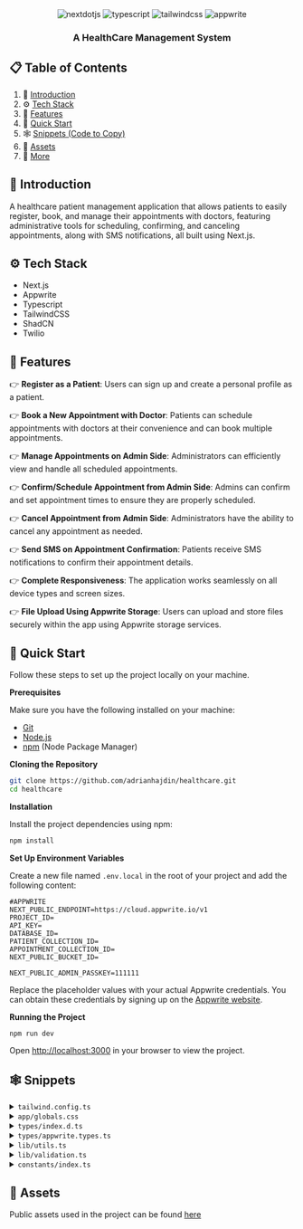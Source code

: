 <div align="center">

  <div>
    <img src="https://img.shields.io/badge/-Next_JS-black?style=for-the-badge&logoColor=white&logo=nextdotjs&color=000000" alt="nextdotjs" />
    <img src="https://img.shields.io/badge/-TypeScript-black?style=for-the-badge&logoColor=white&logo=typescript&color=3178C6" alt="typescript" />
    <img src="https://img.shields.io/badge/-Tailwind_CSS-black?style=for-the-badge&logoColor=white&logo=tailwindcss&color=06B6D4" alt="tailwindcss" />
    <img src="https://img.shields.io/badge/-Appwrite-black?style=for-the-badge&logoColor=white&logo=appwrite&color=FD366E" alt="appwrite" />
  </div>
  <h3 align="center">A HealthCare Management System</h3>
</div>

## 📋 <a name="table">Table of Contents</a>

1. 🤖 [Introduction](#introduction)
2. ⚙️ [Tech Stack](#tech-stack)
3. 🔋 [Features](#features)
4. 🤸 [Quick Start](#quick-start)
5. 🕸️ [Snippets (Code to Copy)](#snippets)
6. 🔗 [Assets](#links)
7. 🚀 [More](#more)

## <a name="introduction">🤖 Introduction</a>

A healthcare patient management application that allows patients to easily register, book, and manage their appointments with doctors, featuring administrative tools for scheduling, confirming, and canceling appointments, along with SMS notifications, all built using Next.js.

## <a name="tech-stack">⚙️ Tech Stack</a>

- Next.js
- Appwrite
- Typescript
- TailwindCSS
- ShadCN
- Twilio

## <a name="features">🔋 Features</a>

👉 **Register as a Patient**: Users can sign up and create a personal profile as a patient.

👉 **Book a New Appointment with Doctor**: Patients can schedule appointments with doctors at their convenience and can book multiple appointments.

👉 **Manage Appointments on Admin Side**: Administrators can efficiently view and handle all scheduled appointments.

👉 **Confirm/Schedule Appointment from Admin Side**: Admins can confirm and set appointment times to ensure they are properly scheduled.

👉 **Cancel Appointment from Admin Side**: Administrators have the ability to cancel any appointment as needed.

👉 **Send SMS on Appointment Confirmation**: Patients receive SMS notifications to confirm their appointment details.

👉 **Complete Responsiveness**: The application works seamlessly on all device types and screen sizes.

👉 **File Upload Using Appwrite Storage**: Users can upload and store files securely within the app using Appwrite storage services.

## <a name="quick-start">🤸 Quick Start</a>

Follow these steps to set up the project locally on your machine.

**Prerequisites**

Make sure you have the following installed on your machine:

- [Git](https://git-scm.com/)
- [Node.js](https://nodejs.org/en)
- [npm](https://www.npmjs.com/) (Node Package Manager)

**Cloning the Repository**

```bash
git clone https://github.com/adrianhajdin/healthcare.git
cd healthcare
```

**Installation**

Install the project dependencies using npm:

```bash
npm install
```

**Set Up Environment Variables**

Create a new file named `.env.local` in the root of your project and add the following content:

```env
#APPWRITE
NEXT_PUBLIC_ENDPOINT=https://cloud.appwrite.io/v1
PROJECT_ID=
API_KEY=
DATABASE_ID=
PATIENT_COLLECTION_ID=
APPOINTMENT_COLLECTION_ID=
NEXT_PUBLIC_BUCKET_ID=

NEXT_PUBLIC_ADMIN_PASSKEY=111111
```

Replace the placeholder values with your actual Appwrite credentials. You can obtain these credentials by signing up on the [Appwrite website](https://appwrite.io/).

**Running the Project**

```bash
npm run dev
```

Open [http://localhost:3000](http://localhost:3000) in your browser to view the project.

## <a name="snippets">🕸️ Snippets</a>

<details>
<summary><code>tailwind.config.ts</code></summary>

```typescript
import type { Config } from "tailwindcss";

const { fontFamily } = require("tailwindcss/defaultTheme");

const config = {
  darkMode: ["class"],
  content: [
    "./pages/**/*.{ts,tsx}",
    "./components/**/*.{ts,tsx}",
    "./app/**/*.{ts,tsx}",
    "./src/**/*.{ts,tsx}",
  ],
  prefix: "",
  theme: {
    container: {
      center: true,
      padding: "2rem",
      screens: {
        "2xl": "1400px",
      },
    },
    extend: {
      colors: {
        green: {
          500: "#24AE7C",
          600: "#0D2A1F",
        },
        blue: {
          500: "#79B5EC",
          600: "#152432",
        },
        red: {
          500: "#F37877",
          600: "#3E1716",
          700: "#F24E43",
        },
        light: {
          200: "#E8E9E9",
        },
        dark: {
          200: "#0D0F10",
          300: "#131619",
          400: "#1A1D21",
          500: "#363A3D",
          600: "#76828D",
          700: "#ABB8C4",
        },
      },
      fontFamily: {
        sans: ["var(--font-sans)", ...fontFamily.sans],
      },
      backgroundImage: {
        appointments: "url('/assets/images/appointments-bg.png')",
        pending: "url('/assets/images/pending-bg.png')",
        cancelled: "url('/assets/images/cancelled-bg.png')",
      },
      keyframes: {
        "accordion-down": {
          from: { height: "0" },
          to: { height: "var(--radix-accordion-content-height)" },
        },
        "accordion-up": {
          from: { height: "var(--radix-accordion-content-height)" },
          to: { height: "0" },
        },
        "caret-blink": {
          "0%,70%,100%": { opacity: "1" },
          "20%,50%": { opacity: "0" },
        },
      },
      animation: {
        "accordion-down": "accordion-down 0.2s ease-out",
        "accordion-up": "accordion-up 0.2s ease-out",
        "caret-blink": "caret-blink 1.25s ease-out infinite",
      },
    },
  },
  plugins: [require("tailwindcss-animate")],
} satisfies Config;

export default config;
```

</details>

<details>
<summary><code>app/globals.css</code></summary>

```css
@tailwind base;
@tailwind components;
@tailwind utilities;

/* ========================================== TAILWIND STYLES */
@layer base {
  /* Remove scrollbar */
  .remove-scrollbar::-webkit-scrollbar {
    width: 0px;
    height: 0px;
    border-radius: 0px;
  }

  .remove-scrollbar::-webkit-scrollbar-track {
    background: transparent;
  }

  .remove-scrollbar::-webkit-scrollbar-thumb {
    background: transparent;
    border-radius: 0px;
  }

  .remove-scrollbar::-webkit-scrollbar-thumb:hover {
    /* background: #1e2238; */
    background: transparent;
  }
}

@layer utilities {
  /* ===== UTILITIES */
  .sidebar {
    @apply remove-scrollbar w-full max-w-72 flex-col overflow-auto bg-black-800 px-7 py-10;
  }

  .left-sidebar {
    @apply hidden lg:flex;
  }

  .right-sidebar {
    @apply hidden xl:flex;
  }

  .clip-text {
    @apply bg-clip-text text-transparent;
  }

  .bg-image {
    @apply bg-black-900 bg-light-rays bg-cover bg-no-repeat;
  }

  .header {
    @apply text-32-bold md:text-36-bold;
  }

  .sub-header {
    @apply text-18-bold md:text-24-bold;
  }

  .container {
    @apply relative flex-1 overflow-y-auto px-[5%];
  }

  .sub-container {
    @apply mx-auto flex size-full flex-col py-10;
  }

  .side-img {
    @apply hidden h-full object-cover md:block;
  }

  .copyright {
    @apply text-14-regular justify-items-end text-center text-dark-600 xl:text-left;
  }

  /* ==== SUCCESS */
  .success-img {
    @apply m-auto flex flex-1 flex-col items-center justify-between gap-10 py-10;
  }

  .request-details {
    @apply flex w-full flex-col items-center gap-8 border-y-2 border-dark-400 py-8 md:w-fit md:flex-row;
  }

  /* ===== ADMIN */
  .admin-header {
    @apply sticky top-3 z-20 mx-3 flex items-center justify-between rounded-2xl bg-dark-200 px-[5%] py-5 shadow-lg xl:px-12;
  }

  .admin-main {
    @apply flex flex-col items-center space-y-6 px-[5%] pb-12 xl:space-y-12 xl:px-12;
  }

  .admin-stat {
    @apply flex w-full flex-col justify-between gap-5 sm:flex-row xl:gap-10;
  }

  /* ==== FORM */
  .radio-group {
    @apply flex h-full flex-1 items-center gap-2 rounded-md border border-dashed border-dark-500 bg-dark-400 p-3;
  }

  .checkbox-label {
    @apply cursor-pointer text-sm font-medium text-dark-700 peer-disabled:cursor-not-allowed peer-disabled:opacity-70 md:leading-none;
  }

  /* ==== File Upload */
  .file-upload {
    @apply text-12-regular flex cursor-pointer  flex-col items-center justify-center gap-3 rounded-md border border-dashed border-dark-500 bg-dark-400 p-5;
  }

  .file-upload_label {
    @apply flex flex-col justify-center gap-2 text-center text-dark-600;
  }

  /* ==== Stat Card */
  .stat-card {
    @apply flex flex-1 flex-col gap-6 rounded-2xl bg-cover p-6 shadow-lg;
  }

  /* ==== Status Badge */
  .status-badge {
    @apply flex w-fit items-center gap-2 rounded-full px-4 py-2;
  }

  /* Data Table */
  .data-table {
    @apply z-10 w-full overflow-hidden rounded-lg border border-dark-400 shadow-lg;
  }

  .table-actions {
    @apply flex w-full items-center justify-between space-x-2 p-4;
  }

  /* ===== ALIGNMENTS */
  .flex-center {
    @apply flex items-center justify-center;
  }

  .flex-between {
    @apply flex items-center justify-between;
  }

  /* ===== TYPOGRAPHY */
  .text-36-bold {
    @apply text-[36px] leading-[40px] font-bold;
  }

  .text-24-bold {
    @apply text-[24px] leading-[28px] font-bold;
  }

  .text-32-bold {
    @apply text-[32px] leading-[36px] font-bold;
  }

  .text-18-bold {
    @apply text-[18px] leading-[24px] font-bold;
  }

  .text-16-semibold {
    @apply text-[16px] leading-[20px] font-semibold;
  }

  .text-16-regular {
    @apply text-[16px] leading-[20px] font-normal;
  }

  .text-14-medium {
    @apply text-[14px] leading-[18px] font-medium;
  }

  .text-14-regular {
    @apply text-[14px] leading-[18px] font-normal;
  }

  .text-12-regular {
    @apply text-[12px] leading-[16px] font-normal;
  }

  .text-12-semibold {
    @apply text-[12px] leading-[16px] font-semibold;
  }

  /* =====  SHADCN OVERRIDES */
  .shad-primary-btn {
    @apply bg-green-500 text-white !important;
  }

  .shad-danger-btn {
    @apply bg-red-700 text-white !important;
  }

  .shad-gray-btn {
    @apply border border-dark-500 cursor-pointer bg-dark-400 text-white !important;
  }

  .shad-input-label {
    @apply text-14-medium text-dark-700 !important;
  }

  .shad-input {
    @apply bg-dark-400 placeholder:text-dark-600 border-dark-500 h-11 focus-visible:ring-0 focus-visible:ring-offset-0 !important;
  }

  .shad-input-icon {
    @apply bg-dark-400 placeholder:text-dark-600 border-dark-500 h-11 focus-visible:ring-0 focus-visible:ring-offset-0 !important;
  }

  .shad-textArea {
    @apply bg-dark-400 placeholder:text-dark-600 border-dark-500 focus-visible:ring-0 focus-visible:ring-offset-0 !important;
  }

  .shad-combobox-item {
    @apply data-[disabled=true]:pointer-events-none data-[disabled=true]:opacity-50 !important;
  }

  .shad-combobox-trigger {
    @apply h-11 !important;
  }

  .shad-select-trigger {
    @apply bg-dark-400  placeholder:text-dark-600 border-dark-500 h-11 focus:ring-0 focus:ring-offset-0 !important;
  }

  .shad-select-content {
    @apply bg-dark-400 border-dark-500 !important;
  }

  .shad-dialog {
    @apply bg-dark-400 border-dark-500 !important;
  }

  .shad-dialog button {
    @apply focus:ring-0 focus:ring-offset-0 focus-visible:border-none focus-visible:outline-none focus-visible:ring-transparent focus-visible:ring-offset-0 !important;
  }

  .shad-error {
    @apply text-red-400 !important;
  }

  .shad-table {
    @apply rounded-lg overflow-hidden !important;
  }

  .shad-table-row-header {
    @apply border-b border-dark-400 text-light-200 hover:bg-transparent !important;
  }

  .shad-table-row {
    @apply border-b border-dark-400 text-light-200 !important;
  }

  .shad-otp {
    @apply w-full flex justify-between !important;
  }

  .shad-otp-slot {
    @apply text-36-bold justify-center flex border border-dark-500 rounded-lg size-16 gap-4 !important;
  }

  .shad-alert-dialog {
    @apply space-y-5 bg-dark-400 border-dark-500 outline-none !important;
  }

  .shad-sheet-content button {
    @apply top-2 focus:ring-0 focus:ring-offset-0 focus-visible:border-none focus-visible:outline-none focus-visible:ring-transparent focus-visible:ring-offset-0 !important;
  }

  /* =====  REACT PHONE NUMBER INPUT OVERRIDES */
  .input-phone {
    @apply mt-2 h-11 rounded-md px-3 text-sm border bg-dark-400 placeholder:text-dark-600 border-dark-500 !important;
  }

  /* =====  REACT DATE PICKER OVERRIDES */
  .date-picker {
    @apply overflow-hidden border-transparent w-full placeholder:text-dark-600  h-11 text-14-medium rounded-md px-3 outline-none !important;
  }
}

/* =====  REACT-DATEPICKER OVERRIDES */
.react-datepicker-wrapper.date-picker {
  display: flex;
  align-items: center;
}

.react-datepicker,
.react-datepicker__time,
.react-datepicker__header,
.react-datepicker__current-month,
.react-datepicker__day-name,
.react-datepicker__day,
.react-datepicker-time__header {
  background-color: #1a1d21 !important;
  border-color: #363a3d !important;
  color: #abb8c4 !important;
}

.react-datepicker__current-month,
.react-datepicker__day-name,
.react-datepicker-time__header {
  color: #ffffff !important;
}

.react-datepicker__triangle {
  fill: #1a1d21 !important;
  color: #1a1d21 !important;
  stroke: #1a1d21 !important;
}

.react-datepicker__time-list-item:hover {
  background-color: #363a3d !important;
}

.react-datepicker__input-container input {
  background-color: #1a1d21 !important;
  width: 100%;
  outline: none;
}

.react-datepicker__day--selected {
  background-color: #24ae7c !important;
  color: #ffffff !important;
  border-radius: 4px;
}

.react-datepicker__time-list-item--selected {
  background-color: #24ae7c !important;
}

.react-datepicker__time-container {
  border-left: 1px solid #363a3d !important;
}

.react-datepicker__time-list-item {
  display: flex !important;
  align-items: center !important;
}

/* =====  REACT PHONE NUMBER INPUT OVERRIDES */
.PhoneInputInput {
  outline: none;
  margin-left: 4px;
  background: #1a1d21;
  font-size: 14px;
  font-weight: 500;
}

.PhoneInputInput::placeholder {
  color: #1a1d21;
}
```

</details>

<details>
<summary><code>types/index.d.ts</code></summary>

```typescript
/* eslint-disable no-unused-vars */

declare type SearchParamProps = {
  params: { [key: string]: string };
  searchParams: { [key: string]: string | string[] | undefined };
};

declare type Gender = "Male" | "Female" | "Other";
declare type Status = "pending" | "scheduled" | "cancelled";

declare interface CreateUserParams {
  name: string;
  email: string;
  phone: string;
}
declare interface User extends CreateUserParams {
  $id: string;
}

declare interface RegisterUserParams extends CreateUserParams {
  userId: string;
  birthDate: Date;
  gender: Gender;
  address: string;
  occupation: string;
  emergencyContactName: string;
  emergencyContactNumber: string;
  primaryPhysician: string;
  insuranceProvider: string;
  insurancePolicyNumber: string;
  allergies: string | undefined;
  currentMedication: string | undefined;
  familyMedicalHistory: string | undefined;
  pastMedicalHistory: string | undefined;
  identificationType: string | undefined;
  identificationNumber: string | undefined;
  identificationDocument: FormData | undefined;
  privacyConsent: boolean;
}

declare type CreateAppointmentParams = {
  userId: string;
  patient: string;
  primaryPhysician: string;
  reason: string;
  schedule: Date;
  status: Status;
  note: string | undefined;
};

declare type UpdateAppointmentParams = {
  appointmentId: string;
  userId: string;
  appointment: Appointment;
  type: string;
};
```

</details>

<details>
<summary><code>types/appwrite.types.ts</code></summary>

```typescript
import { Models } from "node-appwrite";

export interface Patient extends Models.Document {
  userId: string;
  name: string;
  email: string;
  phone: string;
  birthDate: Date;
  gender: Gender;
  address: string;
  occupation: string;
  emergencyContactName: string;
  emergencyContactNumber: string;
  primaryPhysician: string;
  insuranceProvider: string;
  insurancePolicyNumber: string;
  allergies: string | undefined;
  currentMedication: string | undefined;
  familyMedicalHistory: string | undefined;
  pastMedicalHistory: string | undefined;
  identificationType: string | undefined;
  identificationNumber: string | undefined;
  identificationDocument: FormData | undefined;
  privacyConsent: boolean;
}

export interface Appointment extends Models.Document {
  patient: Patient;
  schedule: Date;
  status: Status;
  primaryPhysician: string;
  reason: string;
  note: string;
  userId: string;
  cancellationReason: string | null;
}
```

</details>

<details>
<summary><code>lib/utils.ts</code></summary>

```typescript
import { type ClassValue, clsx } from "clsx";
import { twMerge } from "tailwind-merge";

export function cn(...inputs: ClassValue[]) {
  return twMerge(clsx(inputs));
}

export const parseStringify = (value: any) => JSON.parse(JSON.stringify(value));

export const convertFileToUrl = (file: File) => URL.createObjectURL(file);

// FORMAT DATE TIME
export const formatDateTime = (dateString: Date | string) => {
  const dateTimeOptions: Intl.DateTimeFormatOptions = {
    // weekday: "short", // abbreviated weekday name (e.g., 'Mon')
    month: "short", // abbreviated month name (e.g., 'Oct')
    day: "numeric", // numeric day of the month (e.g., '25')
    year: "numeric", // numeric year (e.g., '2023')
    hour: "numeric", // numeric hour (e.g., '8')
    minute: "numeric", // numeric minute (e.g., '30')
    hour12: true, // use 12-hour clock (true) or 24-hour clock (false)
  };

  const dateDayOptions: Intl.DateTimeFormatOptions = {
    weekday: "short", // abbreviated weekday name (e.g., 'Mon')
    year: "numeric", // numeric year (e.g., '2023')
    month: "2-digit", // abbreviated month name (e.g., 'Oct')
    day: "2-digit", // numeric day of the month (e.g., '25')
  };

  const dateOptions: Intl.DateTimeFormatOptions = {
    month: "short", // abbreviated month name (e.g., 'Oct')
    year: "numeric", // numeric year (e.g., '2023')
    day: "numeric", // numeric day of the month (e.g., '25')
  };

  const timeOptions: Intl.DateTimeFormatOptions = {
    hour: "numeric", // numeric hour (e.g., '8')
    minute: "numeric", // numeric minute (e.g., '30')
    hour12: true, // use 12-hour clock (true) or 24-hour clock (false)
  };

  const formattedDateTime: string = new Date(dateString).toLocaleString(
    "en-US",
    dateTimeOptions
  );

  const formattedDateDay: string = new Date(dateString).toLocaleString(
    "en-US",
    dateDayOptions
  );

  const formattedDate: string = new Date(dateString).toLocaleString(
    "en-US",
    dateOptions
  );

  const formattedTime: string = new Date(dateString).toLocaleString(
    "en-US",
    timeOptions
  );

  return {
    dateTime: formattedDateTime,
    dateDay: formattedDateDay,
    dateOnly: formattedDate,
    timeOnly: formattedTime,
  };
};

export function encryptKey(passkey: string) {
  return btoa(passkey);
}

export function decryptKey(passkey: string) {
  return atob(passkey);
}
```

</details>

<details>
<summary><code>lib/validation.ts</code></summary>

```typescript
import { z } from "zod";

export const UserFormValidation = z.object({
  name: z
    .string()
    .min(2, "Name must be at least 2 characters")
    .max(50, "Name must be at most 50 characters"),
  email: z.string().email("Invalid email address"),
  phone: z
    .string()
    .refine((phone) => /^\+\d{10,15}$/.test(phone), "Invalid phone number"),
});

export const PatientFormValidation = z.object({
  name: z
    .string()
    .min(2, "Name must be at least 2 characters")
    .max(50, "Name must be at most 50 characters"),
  email: z.string().email("Invalid email address"),
  phone: z
    .string()
    .refine((phone) => /^\+\d{10,15}$/.test(phone), "Invalid phone number"),
  birthDate: z.coerce.date(),
  gender: z.enum(["Male", "Female", "Other"]),
  address: z
    .string()
    .min(5, "Address must be at least 5 characters")
    .max(500, "Address must be at most 500 characters"),
  occupation: z
    .string()
    .min(2, "Occupation must be at least 2 characters")
    .max(500, "Occupation must be at most 500 characters"),
  emergencyContactName: z
    .string()
    .min(2, "Contact name must be at least 2 characters")
    .max(50, "Contact name must be at most 50 characters"),
  emergencyContactNumber: z
    .string()
    .refine(
      (emergencyContactNumber) => /^\+\d{10,15}$/.test(emergencyContactNumber),
      "Invalid phone number"
    ),
  primaryPhysician: z.string().min(2, "Select at least one doctor"),
  insuranceProvider: z
    .string()
    .min(2, "Insurance name must be at least 2 characters")
    .max(50, "Insurance name must be at most 50 characters"),
  insurancePolicyNumber: z
    .string()
    .min(2, "Policy number must be at least 2 characters")
    .max(50, "Policy number must be at most 50 characters"),
  allergies: z.string().optional(),
  currentMedication: z.string().optional(),
  familyMedicalHistory: z.string().optional(),
  pastMedicalHistory: z.string().optional(),
  identificationType: z.string().optional(),
  identificationNumber: z.string().optional(),
  identificationDocument: z.custom<File[]>().optional(),
  treatmentConsent: z
    .boolean()
    .default(false)
    .refine((value) => value === true, {
      message: "You must consent to treatment in order to proceed",
    }),
  disclosureConsent: z
    .boolean()
    .default(false)
    .refine((value) => value === true, {
      message: "You must consent to disclosure in order to proceed",
    }),
  privacyConsent: z
    .boolean()
    .default(false)
    .refine((value) => value === true, {
      message: "You must consent to privacy in order to proceed",
    }),
});

export const CreateAppointmentSchema = z.object({
  primaryPhysician: z.string().min(2, "Select at least one doctor"),
  schedule: z.coerce.date(),
  reason: z
    .string()
    .min(2, "Reason must be at least 2 characters")
    .max(500, "Reason must be at most 500 characters"),
  note: z.string().optional(),
  cancellationReason: z.string().optional(),
});

export const ScheduleAppointmentSchema = z.object({
  primaryPhysician: z.string().min(2, "Select at least one doctor"),
  schedule: z.coerce.date(),
  reason: z.string().optional(),
  note: z.string().optional(),
  cancellationReason: z.string().optional(),
});

export const CancelAppointmentSchema = z.object({
  primaryPhysician: z.string().min(2, "Select at least one doctor"),
  schedule: z.coerce.date(),
  reason: z.string().optional(),
  note: z.string().optional(),
  cancellationReason: z
    .string()
    .min(2, "Reason must be at least 2 characters")
    .max(500, "Reason must be at most 500 characters"),
});

export function getAppointmentSchema(type: string) {
  switch (type) {
    case "create":
      return CreateAppointmentSchema;
    case "cancel":
      return CancelAppointmentSchema;
    default:
      return ScheduleAppointmentSchema;
  }
}
```

</details>

<details>
<summary><code>constants/index.ts</code></summary>

```typescript
export const GenderOptions = ["Male", "Female", "Other"];

export const PatientFormDefaultValues = {
  firstName: "",
  lastName: "",
  email: "",
  phone: "",
  birthDate: new Date(Date.now()),
  gender: "Male" as Gender,
  address: "",
  occupation: "",
  emergencyContactName: "",
  emergencyContactNumber: "",
  primaryPhysician: "",
  insuranceProvider: "",
  insurancePolicyNumber: "",
  allergies: "",
  currentMedication: "",
  familyMedicalHistory: "",
  pastMedicalHistory: "",
  identificationType: "Birth Certificate",
  identificationNumber: "",
  identificationDocument: [],
  treatmentConsent: false,
  disclosureConsent: false,
  privacyConsent: false,
};

export const IdentificationTypes = [
  "Birth Certificate",
  "Driver's License",
  "Medical Insurance Card/Policy",
  "Military ID Card",
  "National Identity Card",
  "Passport",
  "Resident Alien Card (Green Card)",
  "Social Security Card",
  "State ID Card",
  "Student ID Card",
  "Voter ID Card",
];

export const Doctors = [
  {
    image: "/assets/images/dr-green.png",
    name: "John Green",
  },
  {
    image: "/assets/images/dr-cameron.png",
    name: "Leila Cameron",
  },
  {
    image: "/assets/images/dr-livingston.png",
    name: "David Livingston",
  },
  {
    image: "/assets/images/dr-peter.png",
    name: "Evan Peter",
  },
  {
    image: "/assets/images/dr-powell.png",
    name: "Jane Powell",
  },
  {
    image: "/assets/images/dr-remirez.png",
    name: "Alex Ramirez",
  },
  {
    image: "/assets/images/dr-lee.png",
    name: "Jasmine Lee",
  },
  {
    image: "/assets/images/dr-cruz.png",
    name: "Alyana Cruz",
  },
  {
    image: "/assets/images/dr-sharma.png",
    name: "Hardik Sharma",
  },
];

export const StatusIcon = {
  scheduled: "/assets/icons/check.svg",
  pending: "/assets/icons/pending.svg",
  cancelled: "/assets/icons/cancelled.svg",
};
```

</details>

## <a name="links">🔗 Assets</a>

Public assets used in the project can be found [here](https://drive.google.com/file/d/1yGvWFeSaH1_-aiQ1gejT23lqz5979RKB/view?usp=sharing)
